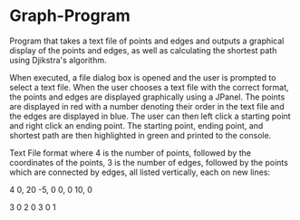 # Graph-Program
Program that takes a text file of points and edges and outputs a graphical display of the points and edges, as well as calculating the shortest path using Djikstra's algorithm.

When executed, a file dialog box is opened and the user is prompted to select a text file.
When the user chooses a text file with the correct format, the points and edges are displayed graphically using a JPanel.
The points are displayed in red with a number denoting their order in the text file and the edges are displayed in blue.
The user can then left click a starting point and right click an ending point. 
The starting point, ending point, and shortest path are then highlighted in green and printed to the console. 

Text File format where 4 is the number of points, followed by the coordinates of the points, 3 is the number of edges, followed by the points which are connected by edges, all listed vertically, each on new lines: 

4
0, 20
-5, 0
0, 0
10, 0

3
0 2
0 3
0 1
